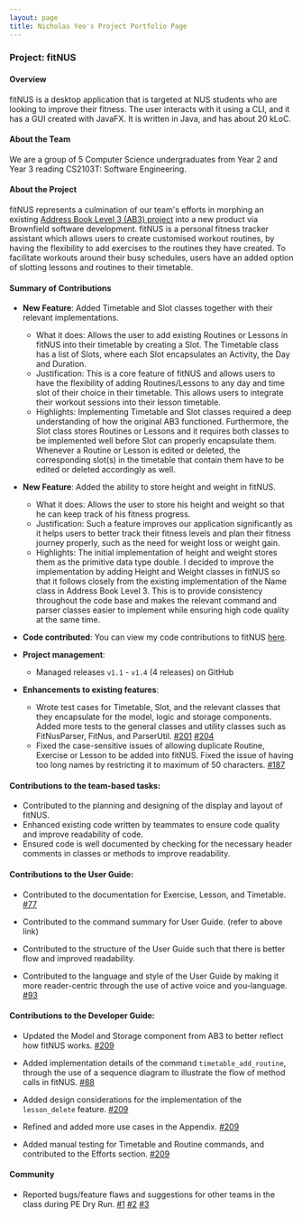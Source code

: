 ```yaml
---
layout: page
title: Nicholas Yeo's Project Portfolio Page
---
```


### Project: fitNUS

#### Overview

fitNUS is a desktop application that is targeted at NUS students who are looking to improve their fitness.
The user interacts with it using a CLI, and it has a GUI created with JavaFX. It is written in Java, and has about 20
kLoC.

#### About the Team

We are a group of 5 Computer Science undergraduates from Year 2 and Year 3 reading CS2103T: Software Engineering.

#### About the Project

fitNUS represents a culmination of our team's efforts in morphing an existing [Address Book Level 3 (AB3) project](https://github.com/se-edu/addressbook-level3)
into a new product via Brownfield software development. fitNUS is a personal fitness tracker assistant which allows
users to create customised workout routines, by having the flexibility to add exercises to the routines they have
created. To facilitate workouts around their busy schedules, users have an added option of slotting lessons and routines
to their timetable.

#### Summary of Contributions

* **New Feature**: Added Timetable and Slot classes together with their relevant implementations.
  * What it does: Allows the user to add existing Routines or Lessons in fitNUS into their timetable by creating a Slot.
  The Timetable class has a list of Slots, where each Slot encapsulates an Activity, the Day and Duration.
  * Justification: This is a core feature of fitNUS and allows users to have the flexibility of adding Routines/Lessons
  to any day and time slot of their choice in their timetable. This allows users to integrate their workout sessions
  into their lesson timetable.
  * Highlights: Implementing Timetable and Slot classes required a deep understanding of how the original AB3 functioned.
  Furthermore, the Slot class stores Routines or Lessons and it requires both classes to be implemented well before
  Slot can properly encapsulate them. Whenever a Routine or Lesson is edited or deleted, the corresponding slot(s) 
  in the timetable that contain them have to be edited or deleted accordingly as well.

* **New Feature**: Added the ability to store height and weight in fitNUS.
  * What it does: Allows the user to store his height and weight so that he can keep track of his fitness progress.
  * Justification: Such a feature improves our application significantly as it helps users to better track their fitness
  levels and plan their fitness journey properly, such as the need for weight loss or weight gain.
  * Highlights: The initial implementation of height and weight stores them as the primitive data type double.
  I decided to improve the implementation by adding Height and Weight classes in fitNUS so that it
  follows closely from the existing implementation of the Name class in Address Book Level 3. This is to provide
  consistency throughout the code base and makes the relevant command and parser classes easier to implement
  while ensuring high code quality at the same time.

* **Code contributed**: You can view my code contributions to fitNUS [here](https://nus-cs2103-ay2021s1.github.io/tp-dashboard/#breakdown=true&search=&sort=groupTitle&sortWithin=title&since=2020-08-14&timeframe=commit&mergegroup=&groupSelect=groupByRepos&checkedFileTypes=docs~functional-code~test-code~other&tabOpen=true&tabType=authorship&tabAuthor=nicholasyeo&tabRepo=AY2021S1-CS2103T-T09-2%2Ftp%5Bmaster%5D&authorshipIsMergeGroup=false&authorshipFileTypes=docs~functional-code~test-code).

* **Project management**:
  * Managed releases `v1.1` - `v1.4` (4 releases) on GitHub

* **Enhancements to existing features**:
  * Wrote test cases for Timetable, Slot, and the relevant classes that they encapsulate for the model, logic and storage components.
  Added more tests to the general classes and utility classes such as FitNusParser, FitNus, and ParserUtil.
  [#201](https://github.com/AY2021S1-CS2103T-T09-2/tp/pull/201) [#204](https://github.com/AY2021S1-CS2103T-T09-2/tp/pull/204)
  * Fixed the case-sensitive issues of allowing duplicate Routine, Exercise or Lesson to be added into fitNUS.
  Fixed the issue of having too long names by restricting it to maximum of 50 characters. [#187](https://github.com/AY2021S1-CS2103T-T09-2/tp/pull/187)

#### Contributions to the team-based tasks:

* Contributed to the planning and designing of the display and layout of fitNUS.
* Enhanced existing code written by teammates to ensure code quality and improve readability of code.
* Ensured code is well documented by checking for the necessary header comments in classes or methods to improve readability.

#### Contributions to the User Guide:

* Contributed to the documentation for Exercise, Lesson, and Timetable. [#77](https://github.com/AY2021S1-CS2103T-T09-2/tp/pull/77)

* Contributed to the command summary for User Guide. (refer to above link)

* Contributed to the structure of the User Guide such that there is better flow and improved readability.

* Contributed to the language and style of the User Guide by making it more reader-centric through the use of
active voice and you-language. [#93](https://github.com/AY2021S1-CS2103T-T09-2/tp/pull/93)

#### Contributions to the Developer Guide:

* Updated the Model and Storage component from AB3 to better reflect how fitNUS works. [#209](https://github.com/AY2021S1-CS2103T-T09-2/tp/pull/209)

* Added implementation details of the command `timetable_add_routine`, through the use of a sequence diagram
to illustrate the flow of method calls in fitNUS. [#88](https://github.com/AY2021S1-CS2103T-T09-2/tp/pull/88)

* Added design considerations for the implementation of the `lesson_delete` feature. [#209](https://github.com/AY2021S1-CS2103T-T09-2/tp/pull/209)

* Refined and added more use cases in the Appendix. [#209](https://github.com/AY2021S1-CS2103T-T09-2/tp/pull/209)

* Added manual testing for Timetable and Routine commands, and contributed to the Efforts section. [#209](https://github.com/AY2021S1-CS2103T-T09-2/tp/pull/209)

#### Community
  * Reported bugs/feature flaws and suggestions for other teams in the class during PE Dry Run.
  [#1](https://github.com/nicholasyeo/ped/issues/1) [#2](https://github.com/nicholasyeo/ped/issues/2) [#3](https://github.com/nicholasyeo/ped/issues/3)
